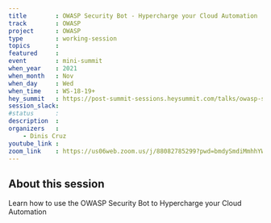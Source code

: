 ```yaml
---
title        : OWASP Security Bot - Hypercharge your Cloud Automation
track        : OWASP
project      : OWASP
type         : working-session
topics       :
featured     :
event        : mini-summit
when_year    : 2021
when_month   : Nov
when_day     : Wed
when_time    : WS-18-19+
hey_summit   : https://post-summit-sessions.heysummit.com/talks/owasp-security-bot-hypercharge-your-cloud-automation/
session_slack:
#status      : 
description  :
organizers   :
    - Dinis Cruz        
youtube_link : 
zoom_link    : https://us06web.zoom.us/j/88082785299?pwd=bmdySmdiMmhhYWNMR3hKZ3JmanF1QT09
---
```


## About this session
Learn how to use the OWASP Security Bot to Hypercharge your Cloud Automation
